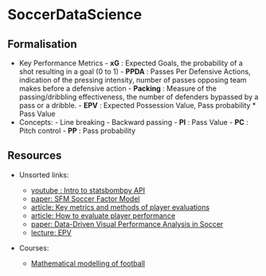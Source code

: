 # SoccerDataScience

## Formalisation

 - Key Performance Metrics
       - **xG** : Expected Goals, the probability of a shot resulting in a goal (0 to 1)
       - **PPDA** : Passes Per Defensive Actions, indication of the pressing intensity, number of passes opposing team makes before a defensive action
       - **Packing** : Measure of the passing/dribbling effectiveness, the number of defenders bypassed by a pass or a dribble.
       - **EPV** : Expected Possession Value, Pass probability * Pass Value
 - Concepts:
       - Line breaking
       - Backward passing
       - **PI** : Pass Value
       - **PC** : Pitch control
       - **PP** : Pass probability 


## Resources

 - Unsorted links:
     - [youtube : Intro to statsbombpy API](https://www.youtube.com/watch?v=Ryn8etss1p4)
     - [paper: SFM Soccer Factor Model](https://arxiv.org/pdf/2412.05911)
     - [article: Key metrics and methods of player evaluations](https://soccerwizdom.com/2024/11/28/player-evaluations-in-soccer-key-metrics-and-methods/)
     - [article: How to evaluate player performance](https://football-observatory.com/IMG/pdf/note02en.pdf)
     - [paper: Data-Driven Visual Performance Analysis in Soccer](https://www.frontiersin.org/journals/psychology/articles/10.3389/fpsyg.2018.02416/full)
     - [lecture: EPV](https://uppsala.instructure.com/courses/28112/pages/8-expected-possession-value)
  
 - Courses:
     - [Mathematical modelling of football](https://uppsala.instructure.com/courses/28112/pages)
